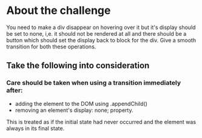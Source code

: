 # About the challenge

<p>
You need to make a div disappear on hovering over it but it's display should be set to none, i,e. it should not be rendered at all and there should be a button which should set the display back to block for the div. Give a smooth transition for both these operations.
</p>

## Take the following into consideration

### Care should be taken when using a transition immediately after:

<ul>
<li>adding the element to the DOM using .appendChild()</li>
<li>removing an element's display: none; property.</li>
</ul>

<p>This is treated as if the initial state had never occurred and the element was always in its final state.
</p>
